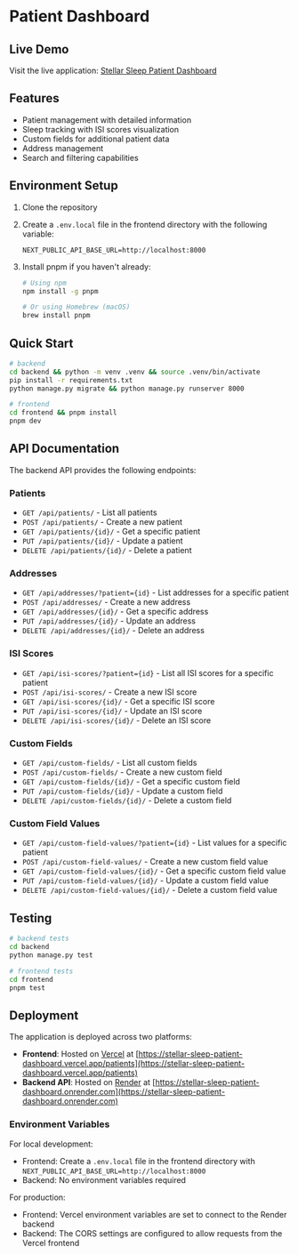 # Patient Dashboard

## Live Demo

Visit the live application: [Stellar Sleep Patient Dashboard](https://stellar-sleep-patient-dashboard.vercel.app/patients)

## Features

- Patient management with detailed information
- Sleep tracking with ISI scores visualization
- Custom fields for additional patient data
- Address management
- Search and filtering capabilities

## Environment Setup

1. Clone the repository
2. Create a `.env.local` file in the frontend directory with the following variable:
   ```
   NEXT_PUBLIC_API_BASE_URL=http://localhost:8000
   ```
3. Install pnpm if you haven't already:

   ```bash
   # Using npm
   npm install -g pnpm

   # Or using Homebrew (macOS)
   brew install pnpm
   ```

## Quick Start

```bash
# backend
cd backend && python -m venv .venv && source .venv/bin/activate
pip install -r requirements.txt
python manage.py migrate && python manage.py runserver 8000

# frontend
cd frontend && pnpm install
pnpm dev
```

## API Documentation

The backend API provides the following endpoints:

### Patients

- `GET /api/patients/` - List all patients
- `POST /api/patients/` - Create a new patient
- `GET /api/patients/{id}/` - Get a specific patient
- `PUT /api/patients/{id}/` - Update a patient
- `DELETE /api/patients/{id}/` - Delete a patient

### Addresses

- `GET /api/addresses/?patient={id}` - List addresses for a specific patient
- `POST /api/addresses/` - Create a new address
- `GET /api/addresses/{id}/` - Get a specific address
- `PUT /api/addresses/{id}/` - Update an address
- `DELETE /api/addresses/{id}/` - Delete an address

### ISI Scores

- `GET /api/isi-scores/?patient={id}` - List all ISI scores for a specific patient
- `POST /api/isi-scores/` - Create a new ISI score
- `GET /api/isi-scores/{id}/` - Get a specific ISI score
- `PUT /api/isi-scores/{id}/` - Update an ISI score
- `DELETE /api/isi-scores/{id}/` - Delete an ISI score

### Custom Fields

- `GET /api/custom-fields/` - List all custom fields
- `POST /api/custom-fields/` - Create a new custom field
- `GET /api/custom-fields/{id}/` - Get a specific custom field
- `PUT /api/custom-fields/{id}/` - Update a custom field
- `DELETE /api/custom-fields/{id}/` - Delete a custom field

### Custom Field Values

- `GET /api/custom-field-values/?patient={id}` - List values for a specific patient
- `POST /api/custom-field-values/` - Create a new custom field value
- `GET /api/custom-field-values/{id}/` - Get a specific custom field value
- `PUT /api/custom-field-values/{id}/` - Update a custom field value
- `DELETE /api/custom-field-values/{id}/` - Delete a custom field value

## Testing

```bash
# backend tests
cd backend
python manage.py test

# frontend tests
cd frontend
pnpm test
```

## Deployment

The application is deployed across two platforms:

- **Frontend**: Hosted on [Vercel](https://vercel.com) at [https://stellar-sleep-patient-dashboard.vercel.app/patients](https://stellar-sleep-patient-dashboard.vercel.app/patients)
- **Backend API**: Hosted on [Render](https://render.com) at [https://stellar-sleep-patient-dashboard.onrender.com](https://stellar-sleep-patient-dashboard.onrender.com)

### Environment Variables

For local development:

- Frontend: Create a `.env.local` file in the frontend directory with `NEXT_PUBLIC_API_BASE_URL=http://localhost:8000`
- Backend: No environment variables required

For production:

- Frontend: Vercel environment variables are set to connect to the Render backend
- Backend: The CORS settings are configured to allow requests from the Vercel frontend
